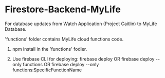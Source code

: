 # Firestore-Backend-MyLife

For database updates from Watch Application (Project Caitlin) to MyLife Database.

'functions' folder contains MyLife cloud functions code.

1. npm install in the 'functions' fodler.

2. Use firebase CLI for deploying: firebase deploy OR firebase deploy --only functions OR firebase deploy --only functions:SpecificFunctionName
